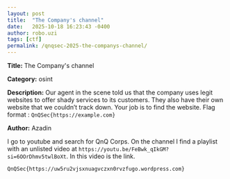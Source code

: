 ```yaml
---
layout: post
title:  "The Company's channel"
date:   2025-10-18 16:23:43 -0400
author: robo.uzi
tags: [ctf]
permalink: /qnqsec-2025-the-companys-channel/
---
```


**Title:** The Company's channel

**Category:** osint

**Description:** Our agent in the scene told us that the company uses legit websites to offer shady services to its customers. They also have their own website that we couldn’t track down. Your job is to find the website. Flag format : `QnQSec{https://example.com}`

**Author:** Azadin

I go to youtube and search for QnQ Corps. On the channel I find a playlist with an unlisted video at `https://youtu.be/FeBwk_qIkGM?si=6OOrDhmv5twlBoXt`. In this video is the link.

`QnQSec{https://uw5ru2vjsxnuagvczxn0rvzfugo.wordpress.com}`